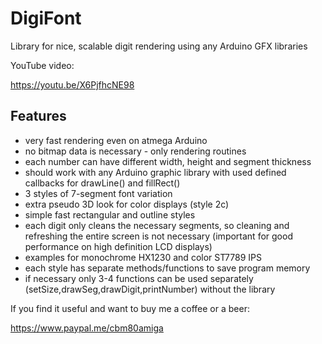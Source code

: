 # DigiFont
Library for nice, scalable digit rendering using any Arduino GFX libraries 

YouTube video:

https://youtu.be/X6PjfhcNE98


## Features
- very fast rendering even on atmega Arduino
- no bitmap data is necessary - only rendering routines
- each number can have different width, height and segment thickness
- should work with any Arduino graphic library with used defined callbacks for drawLine() and fillRect()
- 3 styles of 7-segment font variation
- extra pseudo 3D look for color displays (style 2c)
- simple fast rectangular and outline styles
- each digit only cleans the necessary segments, so cleaning and refreshing the entire screen is not necessary (important for good performance on high definition LCD displays)
- examples for monochrome HX1230 and color ST7789 IPS
- each style has separate methods/functions to save program memory
- if necessary only 3-4 functions can be used separately (setSize,drawSeg,drawDigit,printNumber) without the library

If you find it useful and want to buy me a coffee or a beer:

https://www.paypal.me/cbm80amiga
